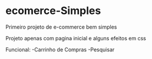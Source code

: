 # ecomerce-Simples
Primeiro projeto de e-commerce bem simples

Projeto apenas com pagina inicial e alguns efeitos em css

Funcional: 
-Carrinho de Compras
-Pesquisar
